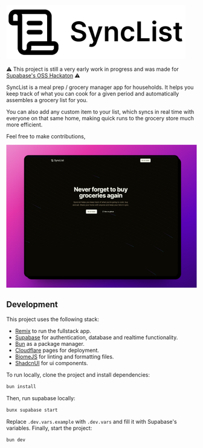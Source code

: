 <picture>
 <source media="(prefers-color-scheme: dark)" srcset="images/logo-white.png">
 <img alt="Show the synclist logo, with a scroll containing text and the word synclist" src="images/logo-black.png">
</picture>

⚠️ This project is still a very early work in progress and was made for [Supabase's OSS Hackaton](https://supabase.com/blog/supabase-oss-hackathon) ⚠️

SyncList is a meal prep / grocery manager app for households. It helps you keep track of what you can cook for a given period and automatically assembles a grocery list for you.

You can also add any custom item to your list, which syncs in real time with everyone on that same home, making quick runs to the grocery store much more efficient.

Feel free to make contributions,

![Landing Page Screenshot](images/landing.png)

## Development

This project uses the following stack:

- [Remix](https://remix.run/) to run the fullstack app.
- [Supabase](https://supabase.com/) for authentication, database and realtime functionality.
- [Bun](https://bun.sh/) as a package manager.
- [Cloudflare](https://pages.cloudflare.com/) pages for deployment.
- [BiomeJS](https://biomejs.dev/) for linting and formatting files.
- [ShadcnUI](https://ui.shadcn.com/) for ui components.

To run locally, clone the project and install dependencies:

```sh
bun install
```

Then, run supabase locally:

```sh
bunx supabase start
```

Replace `.dev.vars.example` with `.dev.vars` and fill it with Supabase's variables.
Finally, start the project:

```sh
bun dev
```
